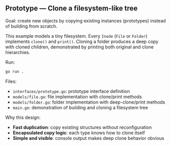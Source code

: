 ## Prototype — Clone a filesystem-like tree

Goal: create new objects by copying existing instances (prototypes) instead of building from scratch.

This example models a tiny filesystem. Every `Inode` (`File` or `Folder`) implements `clone()` and `print()`. Cloning a folder produces a deep copy with cloned children, demonstrated by printing both original and clone hierarchies.

Run:
```bash
go run .
```

Files:
- `interfaces/prototype.go`: prototype interface definition
- `models/file.go`: file implementation with clone/print methods
- `models/folder.go`: folder implementation with deep-clone/print methods
- `main.go`: demonstration of building and cloning a filesystem tree

Why this design:
- **Fast duplication**: copy existing structures without reconfiguration
- **Encapsulated copy logic**: each type knows how to clone itself
- **Simple and visible**: console output makes deep clone behavior obvious


